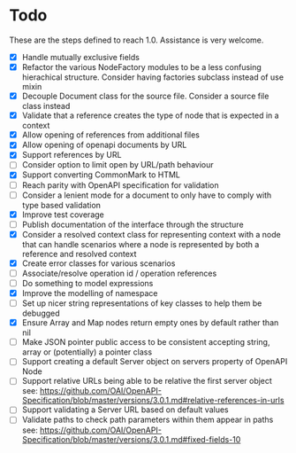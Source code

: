 # Todo

These are the steps defined to reach 1.0. Assistance is very welcome.

- [x] Handle mutually exclusive fields
- [x] Refactor the various NodeFactory modules to be a less confusing
      hierachical structure. Consider having factories subclass instead of use
      mixin
- [x] Decouple Document class for the source file. Consider a source file class
      instead
- [x] Validate that a reference creates the type of node that is expected in
      a context
- [x] Allow opening of references from additional files
- [x] Allow opening of openapi documents by URL
- [x] Support references by URL
- [ ] Consider option to limit open by URL/path behaviour
- [x] Support converting CommonMark to HTML
- [ ] Reach parity with OpenAPI specification for validation
- [ ] Consider a lenient mode for a document to only have to comply with type
      based validation
- [x] Improve test coverage
- [ ] Publish documentation of the interface through the structure
- [x] Consider a resolved context class for representing context with a node
      that can handle scenarios where a node is represented by both a reference
      and resolved context
- [x] Create error classes for various scenarios
- [ ] Associate/resolve operation id / operation references
- [ ] Do something to model expressions
- [x] Improve the modelling of namespace
- [ ] Set up nicer string representations of key classes to help them be
      debugged
- [x] Ensure Array and Map nodes return empty ones by default rather than nil
- [ ] Make JSON pointer public access to be consistent accepting string, array
      or (potentially) a pointer class
- [ ] Support creating a default Server object on servers property of OpenAPI
      Node
- [ ] Support relative URLs being able to be relative the first server object
      see: https://github.com/OAI/OpenAPI-Specification/blob/master/versions/3.0.1.md#relative-references-in-urls
- [ ] Support validating a Server URL based on default values
- [ ] Validate paths to check path parameters within them appear in paths
      see: https://github.com/OAI/OpenAPI-Specification/blob/master/versions/3.0.1.md#fixed-fields-10
